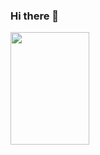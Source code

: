 ### Hi there 👋

<img height="180em" width="50%" src="https://github-readme-stats-sigma-five.vercel.app/api?username=Marcosjr13579&show_icons=true&theme=dracula&include_all_commits=true&count_private=true"/>

<!--
**Marcosjr13579/Marcosjr13579** is a ✨ _special_ ✨ repository because its `README.md` (this file) appears on your GitHub profile.

Here are some ideas to get you started:

- 🔭 I’m currently working on ...
- 🌱 I’m currently learning ...
- 👯 I’m looking to collaborate on ...
- 🤔 I’m looking for help with ...
- 💬 Ask me about ...
- 📫 How to reach me: ...
- 😄 Pronouns: ...
- ⚡ Fun fact: ...
-->
